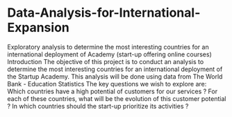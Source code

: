 # Data-Analysis-for-International-Expansion
 Exploratory analysis to determine the most interesting countries for an international deployment of Academy (start-up offering online courses)  Introduction The objective of this project is to conduct an analysis to determine the most interesting countries for an international deployment of the Startup Academy. This analysis will be done using data from The World Bank - Education Statistics The key questions we wish to explore are:  Which countries have a high potential of customers for our services ? For each of these countries, what will be the evolution of this customer potential ? In which countries should the start-up prioritize its activities ?
